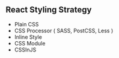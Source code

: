 ## React Styling Strategy

- Plain CSS
- CSS Processor ( SASS, PostCSS, Less )
- Inline Style
- CSS Module
- CSSInJS
